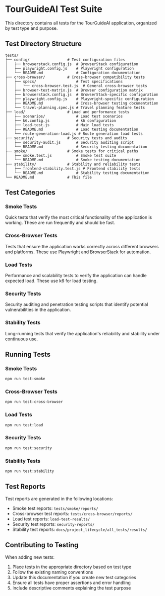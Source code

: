 # TourGuideAI Test Suite

This directory contains all tests for the TourGuideAI application, organized by test type and purpose.

## Test Directory Structure

```
tests/
├── config/                 # Test configuration files
│   ├── browserstack.config.js  # BrowserStack configuration
│   ├── playwright.config.js    # Playwright configuration
│   └── README.md               # Configuration documentation
├── cross-browser/          # Cross-browser compatibility tests
│   ├── specs/                  # Test specifications
│   │   └── cross-browser.test.js  # General cross-browser tests
│   ├── browser-test-matrix.js  # Browser configuration matrix
│   ├── browserstack.config.js  # BrowserStack-specific configuration
│   ├── playwright.config.js    # Playwright-specific configuration
│   ├── README.md               # Cross-browser testing documentation
│   └── travel-planning.spec.js # Travel planning feature tests
├── load/                   # Load and performance tests
│   ├── scenarios/              # Load test scenarios
│   ├── k6.config.js            # k6 configuration
│   ├── load-test.js            # Main load tests
│   ├── README.md               # Load testing documentation
│   └── route-generation-load.js # Route generation load tests
├── security/               # Security tests and audits
│   ├── security-audit.js       # Security auditing script
│   └── README.md               # Security testing documentation
├── smoke/                  # Smoke tests for critical paths
│   ├── smoke.test.js           # Smoke test suite
│   └── README.md               # Smoke testing documentation
├── stability/              # Stability and reliability tests
│   ├── frontend-stability.test.js # Frontend stability tests
│   └── README.md               # Stability testing documentation
└── README.md               # This file
```

## Test Categories

### Smoke Tests

Quick tests that verify the most critical functionality of the application is working. These are run frequently and should be fast.

### Cross-Browser Tests

Tests that ensure the application works correctly across different browsers and platforms. These use Playwright and BrowserStack for automation.

### Load Tests

Performance and scalability tests to verify the application can handle expected load. These use k6 for load testing.

### Security Tests

Security auditing and penetration testing scripts that identify potential vulnerabilities in the application.

### Stability Tests

Long-running tests that verify the application's reliability and stability under continuous use.

## Running Tests

### Smoke Tests

```bash
npm run test:smoke
```

### Cross-Browser Tests

```bash
npm run test:cross-browser
```

### Load Tests

```bash
npm run test:load
```

### Security Tests

```bash
npm run test:security
```

### Stability Tests

```bash
npm run test:stability
```

## Test Reports

Test reports are generated in the following locations:

- Smoke test reports: `tests/smoke/reports/`
- Cross-browser test reports: `tests/cross-browser/reports/`
- Load test reports: `load-test-results/`
- Security test reports: `security-reports/`
- Stability test reports: `docs/project_lifecycle/all_tests/results/`

## Contributing to Testing

When adding new tests:

1. Place tests in the appropriate directory based on test type
2. Follow the existing naming conventions
3. Update this documentation if you create new test categories
4. Ensure all tests have proper assertions and error handling
5. Include descriptive comments explaining the test purpose 